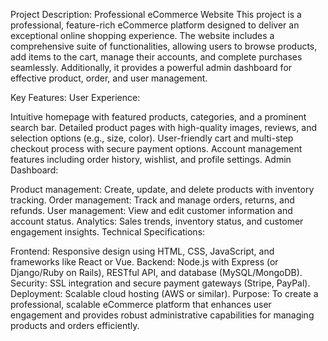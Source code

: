 Project Description: Professional eCommerce Website
This project is a professional, feature-rich eCommerce platform designed to deliver an exceptional online shopping experience. The website includes a comprehensive suite of functionalities, allowing users to browse products, add items to the cart, manage their accounts, and complete purchases seamlessly. Additionally, it provides a powerful admin dashboard for effective product, order, and user management.

Key Features:
User Experience:

Intuitive homepage with featured products, categories, and a prominent search bar.
Detailed product pages with high-quality images, reviews, and selection options (e.g., size, color).
User-friendly cart and multi-step checkout process with secure payment options.
Account management features including order history, wishlist, and profile settings.
Admin Dashboard:

Product management: Create, update, and delete products with inventory tracking.
Order management: Track and manage orders, returns, and refunds.
User management: View and edit customer information and account status.
Analytics: Sales trends, inventory status, and customer engagement insights.
Technical Specifications:

Frontend: Responsive design using HTML, CSS, JavaScript, and frameworks like React or Vue.
Backend: Node.js with Express (or Django/Ruby on Rails), RESTful API, and database (MySQL/MongoDB).
Security: SSL integration and secure payment gateways (Stripe, PayPal).
Deployment: Scalable cloud hosting (AWS or similar).
Purpose:
To create a professional, scalable eCommerce platform that enhances user engagement and provides robust administrative capabilities for managing products and orders efficiently.
